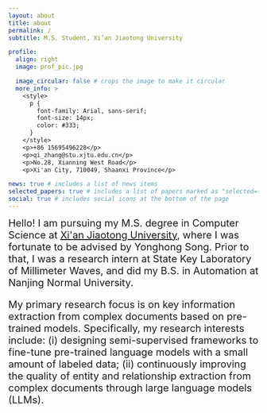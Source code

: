 ```yaml
---
layout: about
title: about
permalink: /
subtitle: M.S. Student, Xi’an Jiaotong University

profile:
  align: right
  image: prof_pic.jpg

  image_circular: false # crops the image to make it circular
  more_info: >
    <style>
      p {
        font-family: Arial, sans-serif;
        font-size: 14px;
        color: #333;
      }
    </style>
    <p>+86 15695496228</p>
    <p>qi_zhang@stu.xjtu.edu.cn</p>
    <p>No.28, Xianning West Road</p>
    <p>Xi'an City, 710049, Shaanxi Province</p>

news: true # includes a list of news items
selected_papers: true # includes a list of papers marked as "selected={true}"
social: true # includes social icons at the bottom of the page
---
```


<style>
  .biography-content {
    font-size: 20px; /* Change this value to your desired font size */
  }
</style>

<!-- Write your biography here. Tell the world about yourself. Link to your favorite [subreddit](http://reddit.com). You can put a picture in, too. The code is already in, just name your picture `prof_pic.jpg` and put it in the `img/` folder.

Put your address / P.O. box / other info right below your picture. You can also disable any of these elements by editing `profile` property of the YAML header of your `_pages/about.md`. Edit `_bibliography/papers.bib` and Jekyll will render your [publications page](/al-folio/publications/) automatically.

Link to your social media connections, too. This theme is set up to use [Font Awesome icons](https://fontawesome.com/) and [Academicons](https://jpswalsh.github.io/academicons/), like the ones below. Add your Facebook, Twitter, LinkedIn, Google Scholar, or just disable all of them. -->

<div class="biography-content">
  Hello! I am pursuing my M.S. degree in Computer Science at <a href="https://www.xjtu.edu.cn/">Xi'an Jiaotong University</a>, where I was fortunate to be advised by Yonghong Song. Prior to that, I was a research intern at State Key Laboratory of Millimeter Waves, and did my B.S. in Automation at Nanjing Normal University.

My primary research focus is on key information extraction from complex documents based on pre-trained models. Specifically, my research interests include: (i) designing semi-supervised frameworks to fine-tune pre-trained language models with a small amount of labeled data; (ii) continuously improving the quality of entity and relationship extraction from complex documents through large language models (LLMs).

</div>
